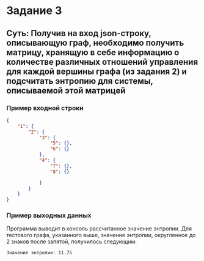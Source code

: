 # Задание 3


## Суть: Получив на вход json-строку, описывающую граф, необходимо получить матрицу, хранящую в себе информацию о количестве различных отношений управления для каждой вершины графа (из задания 2) и подсчитать энтропию для системы, описываемой этой матрицей

### Пример входной строки
```json
{
    "1": {
        "2": {
            "3": {
                "5": {},
                "6": {}
            },
            "4": {
                "7": {},
                "8": {}

            }
        }
    }
}
```

### Пример выходных данных

Программа выводит в консоль рассчитанное значение энтропии. Для тестового графа, указанного выше, значение энтропии, округленное до 2 знаков после запятой, получилось следующим:

```
Значение энтропии: 11.75
```